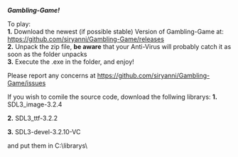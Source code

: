 ***Gambling-Game!***

To play:                                                                                                                                                                          
**1.** Download the newest (if possible stable) Version of Gambling-Game at: https://github.com/siryanni/Gambling-Game/releases                                                   
**2.** Unpack the zip file, **be aware** that your Anti-Virus will probably catch it as soon as the folder unpacks                                                                
**3.** Execute the .exe in the folder, and enjoy! 

Please report any concerns at https://github.com/siryanni/Gambling-Game/issues

If you wish to comile the source code, download the follwing librarys: 
**1.** SDL3_image-3.2.4

**2.** SDL3_ttf-3.2.2

**3.** SDL3-devel-3.2.10-VC

and put them in C:\librarys\
